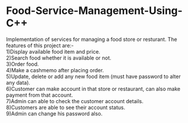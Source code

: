 # Food-Service-Management-Using-C++

Implementation of services for managing a food store or resturant. The features of this project are:-<br>
1)Display available food item and price.<br>
2)Search food whether it is available or not. <br>
3)Order food.<br> 
4)Make a cashmemo after placing order. <br>
5)Update, delete or add any new food item (must have password to alter any data).<br>
6)Customer can make account in that store or restaurant, can also make payment from that account.<br>
7)Admin can able to check the customer account details.<br>
8)Customers are able to see their account status.<br>
9)Admin can change his password also. <br> 
